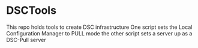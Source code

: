 # DSCTools
This repo holds tools to create DSC infrastructure
One script sets the Local Configuration Manager to PULL mode
the other script sets a server up as a DSC-Pull server
